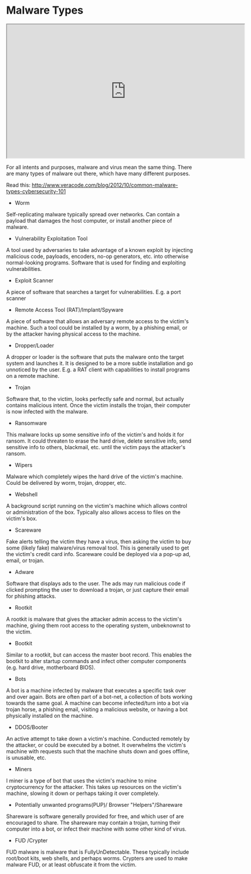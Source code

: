 # Malware Types

<iframe allowfullscreen height="360" src="https://www.youtube.com/embed/PhHP0BnPSow?wmode=opaque" width="640"></iframe>  

For all intents and purposes, malware and virus mean the same thing.
There are many types of malware out there, which have many different
purposes.

Read this: <a
href="http://www.veracode.com/blog/2012/10/common-malware-types-cybersecurity-101"
rel="noopener"
target="_blank">http://www.veracode.com/blog/2012/10/common-malware-types-cybersecurity-101</a>

-   Worm

Self-replicating malware typically spread over networks. Can contain a
payload that damages the host computer, or install another piece of
malware.

-   Vulnerability Exploitation Tool

A tool used by adversaries to take advantage of a known exploit by
injecting malicious code, payloads, encoders, no-op generators, etc.
into otherwise normal-looking programs. Software that is used for
finding and exploiting vulnerabilities.

-   Exploit Scanner

A piece of software that searches a target for vulnerabilities. E.g. a
port scanner

-   Remote Access Tool (RAT)/Implant/Spyware

A piece of software that allows an adversary remote access to the
victim's machine. Such a tool could be installed by a worm, by a
phishing email, or by the attacker having physical access to the
machine.

-   Dropper/Loader

A dropper or loader is the software that puts the malware onto the
target system and launches it. It is designed to be a more subtle
installation and go unnoticed by the user. E.g. a RAT client with
capabilities to install programs on a remote machine.

-   Trojan

Software that, to the victim, looks perfectly safe and normal, but
actually contains malicious intent. Once the victim installs the trojan,
their computer is now infected with the malware.

-   Ransomware

This malware locks up some sensitive info of the victim's and holds it
for ransom. It could threaten to erase the hard drive, delete sensitive
info, send sensitive info to others, blackmail, etc. until the victim
pays the attacker's ransom.

-   Wipers

Malware which completely wipes the hard drive of the victim's machine.
Could be delivered by worm, trojan, dropper, etc.

-   Webshell

A background script running on the victim's machine which allows control
or administration of the box. Typically also allows access to files on
the victim's box.

-   Scareware

Fake alerts telling the victim they have a virus, then asking the victim
to buy some (likely fake) malware/virus removal tool. This is generally
used to get the victim's credit card info. Scareware could be deployed
via a pop-up ad, email, or trojan.

-   Adware

Software that displays ads to the user. The ads may run malicious code
if clicked prompting the user to download a trojan, or just capture
their email for phishing attacks.

-   Rootkit

A rootkit is malware that gives the attacker admin access to the
victim's machine, giving them root access to the operating system,
unbeknownst to the victim.

-   Bootkit

Similar to a rootkit, but can access the master boot record. This
enables the bootkit to alter startup commands and infect other computer
components (e.g. hard drive, motherboard BIOS).

-   Bots

A bot is a machine infected by malware that executes a specific task
over and over again. Bots are often part of a bot-net, a collection of
bots working towards the same goal. A machine can become infected/turn
into a bot via trojan horse, a phishing email, visiting a malicious
website, or having a bot physically installed on the machine.

-   DDOS/Booter

An active attempt to take down a victim's machine. Conducted remotely by
the attacker, or could be executed by a botnet. It overwhelms the
victim's machine with requests such that the machine shuts down and goes
offline, is unusable, etc.

-   Miners

I miner is a type of bot that uses the victim's machine to mine
cryptocurrency for the attacker. This takes up resources on the victim's
machine, slowing it down or perhaps taking it over completely.

-   Potentially unwanted programs(PUP)/ Browser "Helpers"/Shareware

Shareware is software generally provided for free, and which user of are
encouraged to share. The shareware may contain a trojan, turning their
computer into a bot, or infect their machine with some other kind of
virus.

-   FUD /Crypter

FUD malware is malware that is FullyUnDetectable. These typically
include root/boot kits, web shells, and perhaps worms. Crypters are used
to make malware FUD, or at least obfuscate it from the victim.
